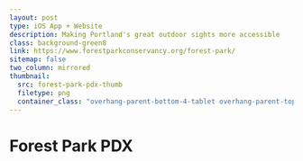```yaml
---
layout: post
type: iOS App + Website
description: Making Portland's great outdoor sights more accessible
class: background-green8
link: https://www.forestparkconservancy.org/forest-park/
sitemap: false
two_column: mirrored
thumbnail:
  src: forest-park-pdx-thumb
  filetype: png
  container_class: "overhang-parent-bottom-4-tablet overhang-parent-top-4-tablet"
---
```


# Forest Park PDX
